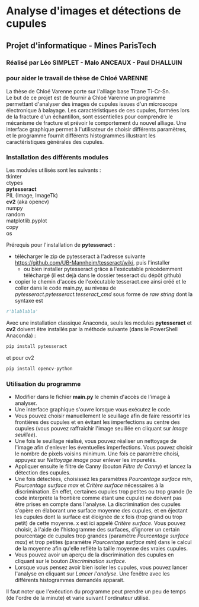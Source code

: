 # Analyse d'images et détections de cupules
## Projet d'informatique - Mines ParisTech
### Réalisé par Léo SIMPLET - Malo ANCEAUX - Paul DHALLUIN
### pour aider le travail de thèse de Chloé VARENNE

La thèse de Chloé Varenne porte sur l'alliage base Titane Ti-Cr-Sn.  
Le but de ce projet est de fournir à Chloé Varenne un programme permettant d'analyser des images de cupules issues d'un microscope électronique à balayage.
Les caractéristiques de ces cupules, formées lors de la fracture d'un échantillon, sont essentielles pour comprendre le mécanisme de fracture et prévoir le comportement du nouvel alliage.
Une interface graphique permet à l'utilisateur de choisir différents paramètres, et le programme fournit différents histogrammes illustrant les caractéristiques générales des cupules.

### Installation des différents modules
Les modules utilisés sont les suivants :  
tkinter  
ctypes  
**pytesseract**  
PIL (Image, ImageTk)  
**cv2** (aka opencv)  
numpy  
random  
matplotlib.pyplot  
copy  
os

Prérequis pour l'installation de **pytesseract** :
* télécharger le zip de pytesseract à l'adresse suivante https://github.com/UB-Mannheim/tesseract/wiki, puis l'installer
    * ou bien installer pytesseract grâce à l'exécutable précédemment téléchargé (il est dejà dans le dossier tesseract du dépôt github)
* copier le chemin d'accès de l'exécutable tesseract.exe ainsi créé et le coller dans le code main.py, au niveau de *pytesseract.pytesseract.tesseract_cmd*
sous forme de *raw string* dont la syntaxe est
```python
r'blablabla'
```

Avec une installation classique Anaconda, seuls les modules **pytesseract** et **cv2** doivent être installés par la méthode suivante (dans le PowerShell Anaconda) :
```python
pip install pytesseract
```
et pour cv2
```python
pip install opencv-python
```

### Utilisation du programme

* Modifier dans le fichier **main.py** le chemin d'accès de l'image à analyser.
* Une interface graphique s'ouvre lorsque vous exécutez le code.
* Vous pouvez choisir manuellement le seuillage afin de faire ressortir les frontières des cupules et en évitant les imperfections au centre des cupules (vous pouvez raffraichir l'image seuillée en cliquant sur *Image seuillee*).
* Une fois le seuillage réalisé, vous pouvez réaliser un nettoyage de l'image afin d'enlever les éventuelles imperfections. Vous pouvez choisir le nombre de pixels voisins minimum. Une fois ce paramètre choisi, appuyez sur *Nettoyage image* pour enlever les impuretés.
* Appliquer ensuite le filtre de Canny (bouton *Filtre de Canny*) et lancez la détection des cupules.
* Une fois détectées, choisissez les paramètres *Pourcentage surface min*, *Pourcentage surface max* et *Critère surface* nécessaires à la discrimination. En effet, certaines cupules trop petites ou trop grande (le code interprète la frontière comme étant une cupule) ne doivent pas être prises en compte dans l'analyse.
La discrimination des cupules s'opère en élaborant une surface moyenne des cupules, et en éjectant les cupules dont la surface est éloignée de x fois (trop grand ou trop petit) de cette moyenne. x est ici appelé *Critère surface*. Vous pouvez choisir, à l'aide de l'histogramme des surfaces,
d'ignorer un certain pourcentage de cupules trop grandes (paramètre *Pourcentage surface max*) et trop petites (paramètre *Pourcentage surface min*) dans le calcul de la moyenne afin qu'elle reflète la taille moyenne des vraies cupules.
* Vous pouvez avoir un aperçu de la discrimination des cupules en cliquant sur le bouton *Discrimination surface*.
* Lorsque vous pensez avoir bien isoler les cupules, vous pouvez lancer l'analyse en cliquant sur *Lancer l'analyse*. Une fenêtre avec les différents histogrammes demandés apparait.

Il faut noter que l'exécution du programme peut prendre un peu de temps (de l'ordre de la minute) et varie suivant l'ordinateur utilisé.



